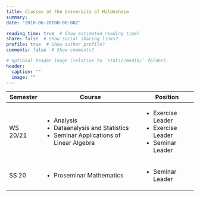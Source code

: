 ```yaml
---
title: Classes at the University of Hildesheim
summary:
date: "2018-06-28T00:00:00Z"

reading_time: true  # Show estimated reading time?
share: false  # Show social sharing links?
profile: true  # Show author profile?
comments: false  # Show comments?

# Optional header image (relative to `static/media/` folder).
header:
  caption: ""
  image: ""
---
```


| Semester          | Course                    | Position           |
| ------------------| ------------------------- | -------------------|
| WS 20/21          | <ul><li>Analysis</li><li>Dataanalysis and Statistics</li> <li>Seminar Applications of Linear Algebra</li></ul>  | <ul><li>Exercise Leader</li><li>Exercise Leader</li> <li>Seminar Leader</li></ul>             |
| SS 20             | <ul><li>Proseminar Mathematics</li></ul>    | <ul><li>Seminar Leader</li></ul>              |
